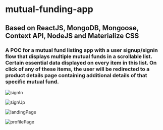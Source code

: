 # mutual-funding-app

## Based on ReactJS, MongoDB, Mongoose, Context API, NodeJS and Materialize CSS

### A POC for a mutual fund listing app with a user signup/signin flow that displays multiple mutual funds in a scrollable list. Certain essential data displayed on every item in this list. On click of any of these items, the user will be redirected to a product details page containing additional details of that specific mutual fund.

![signIn](https://user-images.githubusercontent.com/17312616/88856878-e74c4100-d212-11ea-9571-3184d5e83855.png)

![signUp](https://user-images.githubusercontent.com/17312616/88856895-f0d5a900-d212-11ea-8a94-d72d3157ab24.png)

![landingPage](https://user-images.githubusercontent.com/17312616/88856902-f29f6c80-d212-11ea-9754-043561feec3b.png)

![profilePage](https://user-images.githubusercontent.com/17312616/88856913-f8954d80-d212-11ea-9894-076872a9d29c.png)
